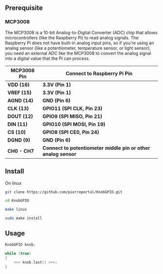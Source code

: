 
## Prerequisite

### MCP3008

The MCP3008 is a 10-bit Analog-to-Digital Converter (ADC) chip that allows microcontrollers (like the Raspberry Pi) to read analog signals. The Raspberry Pi does not have built-in analog input pins, so if you're using an analog sensor (like a potentiometer, temperature sensor, or light sensor), you need an external ADC like the MCP3008 to convert the analog signal into a digital value that the Pi can process.

| MCP3008 Pin   | Connect to Raspberry Pi Pin                                    |
| ------------- | -------------------------------------------------------------- |
| **VDD (16)**  | **3.3V (Pin 1)**                                               |
| **VREF (15)** | **3.3V (Pin 1)**                                               |
| **AGND (14)** | **GND (Pin 6)**                                                |
| **CLK (13)**  | **GPIO11 (SPI CLK, Pin 23)**                                   |
| **DOUT (12)** | **GPIO9 (SPI MISO, Pin 21)**                                   |
| **DIN (11)**  | **GPIO10 (SPI MOSI, Pin 19)**                                  |
| **CS (10)**   | **GPIO8 (SPI CE0, Pin 24)**                                    |
| **DGND (9)**  | **GND (Pin 6)**                                                |
| **CH0 - CH7** | **Connect to potentiometer middle pin or other analog sensor** |

## Install 

On linux

```sh
git clone https://github.com/pierreportal/KnobGPIO.git

cd KnobGPIO
```

```sh
make linux
```

```sh
sudo make install
```

## Usage

```cpp
KnobGPIO knob;

while (true)
{
    <<< knob.last() >>>;
}
```